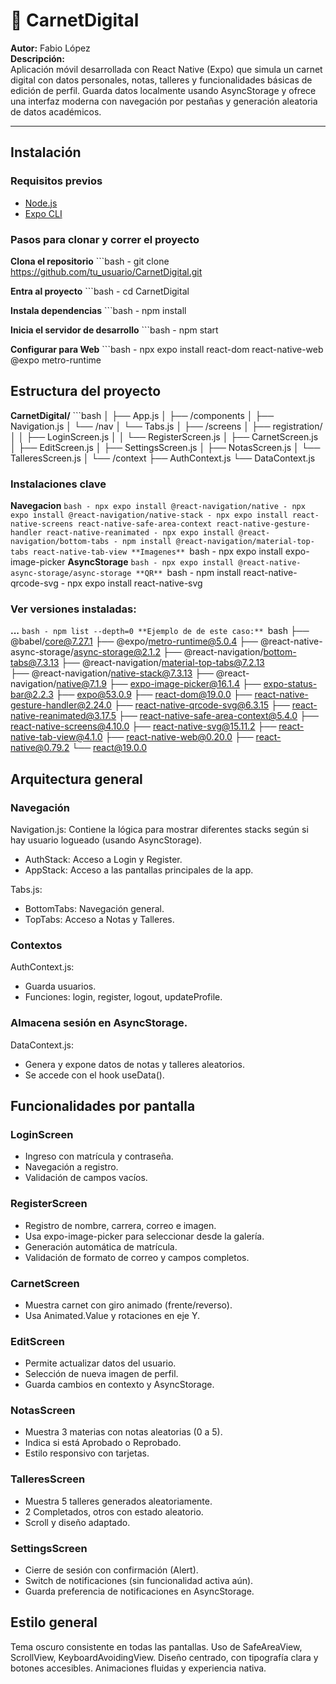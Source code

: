 # 📲 CarnetDigital

**Autor:** Fabio López  
**Descripción:**  
Aplicación móvil desarrollada con React Native (Expo) que simula un carnet digital con datos personales, notas, talleres y funcionalidades básicas de edición de perfil. Guarda datos localmente usando AsyncStorage y ofrece una interfaz moderna con navegación por pestañas y generación aleatoria de datos académicos.

---

## Instalación

### Requisitos previos

- [Node.js](https://nodejs.org/)
- [Expo CLI](https://docs.expo.dev/get-started/installation/)

### Pasos para clonar y correr el proyecto

**Clona el repositorio**
    ```bash
    - git clone https://github.com/tu_usuario/CarnetDigital.git

**Entra al proyecto**
    ```bash
    - cd CarnetDigital

**Instala dependencias**
    ```bash
    - npm install

**Inicia el servidor de desarrollo**
    ```bash
    - npm start

**Configurar para Web**
    ```bash
    - npx expo install react-dom react-native-web @expo metro-runtime


## Estructura del proyecto
**CarnetDigital/**
    ```bash
    │
    ├── App.js
    │
    ├── /components
    │   ├── Navigation.js
    │   └── /nav
    │       └── Tabs.js
    │
    ├── /screens
    │   ├── registration/
    │   │   ├── LoginScreen.js
    │   │   └── RegisterScreen.js
    │   ├── CarnetScreen.js
    │   ├── EditScreen.js
    │   ├── SettingsScreen.js
    │   ├── NotasScreen.js
    │   └── TalleresScreen.js
    │
    └── /context
        ├── AuthContext.js
        └── DataContext.js

### Instalaciones clave
**Navegacion**
        ```bash
        - npx expo install @react-navigation/native
        - npx expo install @react-navigation/native-stack
        - npx expo install react-native-screens react-native-safe-area-context react-native-gesture-handler react-native-reanimated
        - npx expo install @react-navigation/bottom-tabs
        - npm install @react-navigation/material-top-tabs react-native-tab-view
**Imagenes**
        ```bash
        - npx expo install expo-image-picker
**AsyncStorage**
        ```bash
        - npx expo install @react-native-async-storage/async-storage
**QR**
        ```bash
        - npm install react-native-qrcode-svg
        - npx expo install react-native-svg

### Ver versiones instaladas:
**...**
        ```bash
        - npm list --depth=0
**Ejemplo de de este caso:**
    ```bash
    ├── @babel/core@7.27.1
    ├── @expo/metro-runtime@5.0.4
    ├── @react-native-async-storage/async-storage@2.1.2
    ├── @react-navigation/bottom-tabs@7.3.13
    ├── @react-navigation/material-top-tabs@7.2.13    
    ├── @react-navigation/native-stack@7.3.13
    ├── @react-navigation/native@7.1.9
    ├── expo-image-picker@16.1.4
    ├── expo-status-bar@2.2.3
    ├── expo@53.0.9
    ├── react-dom@19.0.0
    ├── react-native-gesture-handler@2.24.0
    ├── react-native-qrcode-svg@6.3.15
    ├── react-native-reanimated@3.17.5
    ├── react-native-safe-area-context@5.4.0
    ├── react-native-screens@4.10.0
    ├── react-native-svg@15.11.2
    ├── react-native-tab-view@4.1.0
    ├── react-native-web@0.20.0
    ├── react-native@0.79.2
    └── react@19.0.0

## Arquitectura general

### Navegación
Navigation.js: 
Contiene la lógica para mostrar diferentes stacks según si hay usuario logueado (usando AsyncStorage).
- AuthStack: Acceso a Login y Register.
- AppStack: Acceso a las pantallas principales de la app.

Tabs.js:
- BottomTabs: Navegación general.
- TopTabs: Acceso a Notas y Talleres.
### Contextos
AuthContext.js:
- Guarda usuarios.
- Funciones: login, register, logout, updateProfile.
### Almacena sesión en AsyncStorage.
DataContext.js:
- Genera y expone datos de notas y talleres aleatorios.
- Se accede con el hook useData().

## Funcionalidades por pantalla

### LoginScreen
- Ingreso con matrícula y contraseña.
- Navegación a registro.
- Validación de campos vacíos.
### RegisterScreen
- Registro de nombre, carrera, correo e imagen.
- Usa expo-image-picker para seleccionar desde la galería.
- Generación automática de matrícula.
- Validación de formato de correo y campos completos.
### CarnetScreen
- Muestra carnet con giro animado (frente/reverso).
- Usa Animated.Value y rotaciones en eje Y.
### EditScreen
- Permite actualizar datos del usuario.
- Selección de nueva imagen de perfil.
- Guarda cambios en contexto y AsyncStorage.
### NotasScreen
- Muestra 3 materias con notas aleatorias (0 a 5).
- Indica si está Aprobado o Reprobado.
- Estilo responsivo con tarjetas.
### TalleresScreen
- Muestra 5 talleres generados aleatoriamente.
- 2 Completados, otros con estado aleatorio.
- Scroll y diseño adaptado.
### SettingsScreen
- Cierre de sesión con confirmación (Alert).
- Switch de notificaciones (sin funcionalidad activa aún).
- Guarda preferencia de notificaciones en AsyncStorage.

## Estilo general
Tema oscuro consistente en todas las pantallas.
Uso de SafeAreaView, ScrollView, KeyboardAvoidingView.
Diseño centrado, con tipografía clara y botones accesibles.
Animaciones fluidas y experiencia nativa.
